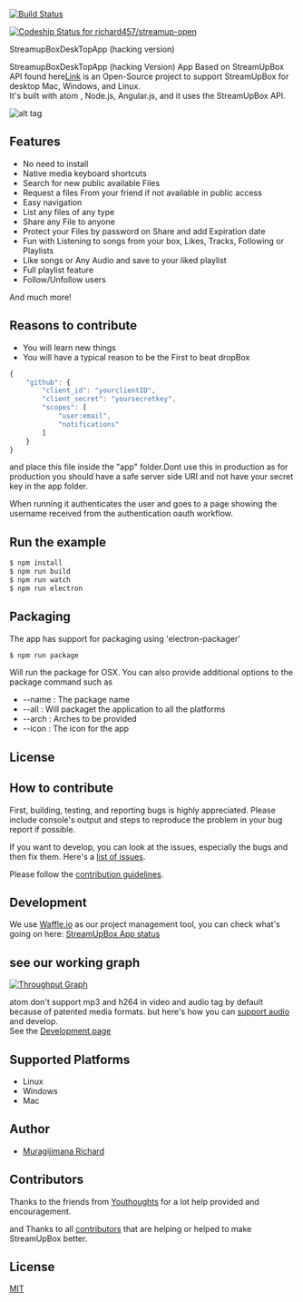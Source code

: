 
[![Build Status](https://travis-ci.org/richard457/streamup-open.svg?branch=master)](https://travis-ci.org/richard457/streamup-open)




[ ![Codeship Status for richard457/streamup-open](https://app.codeship.com/projects/fd358400-378b-0134-16e8-2691568e5d59/status?branch=master)](https://app.codeship.com/projects/165810)

StreamupBoxDeskTopApp (hacking version) 

StreamupBoxDeskTopApp (hacking Version)  App Based on StreamUpBox API found here[Link](https://github.com/richard457/StreamBoxUpAPi) is an Open-Source project to support StreamUpBox for desktop Mac, Windows, and Linux. <br>
It's built with atom , Node.js, Angular.js, and it uses the StreamUpBox API.

![alt tag](https://raw.githubusercontent.com/richard457/streamup-open/master/app.png)

## Features

- No need to install
- Native media keyboard shortcuts
- Search for new public available Files
- Request a files From your friend if not available in public access
- Easy navigation
- List any files of any type
- Share any File to anyone
- Protect your Files by password on Share and add Expiration date
- Fun with Listening to songs from your box, Likes, Tracks, Following or Playlists
- Like songs or Any Audio and save to your liked playlist
- Full playlist feature
- Follow/Unfollow users

And much more!
## Reasons to contribute

- You will learn new things
- You will have a typical reason to be the First to  beat dropBox



```javascript
{
    "github": {
        "client_id": "yourclientID",
        "client_secret": "yoursecretkey",
        "scopes": [
            "user:email",
            "notifications"
        ]
    }
}
```

and place this file inside the "app" folder.Dont use this in production as for production you should have a safe server side URI and not have your secret key in the app folder.  

When running it authenticates the user and goes to a page showing the username received from the authentication oauth workflow.

## Run the example

```bash
$ npm install
$ npm run build
$ npm run watch
$ npm run electron
```

## Packaging

The app has support for packaging using 'electron-packager'

```bash
$ npm run package
```

Will run the package for OSX. You can also provide additional options to the package command such as

*  --name : The package name
*  --all : Will packaget the application to all the platforms
*  --arch : Arches to be provided
*  --icon : The icon for the app

## License

## How to contribute

First, building, testing, and reporting bugs is highly appreciated. Please include console's output and steps to reproduce the problem in your bug report if possible.

If you want to develop, you can look at the issues, especially the bugs and then fix them.
Here's a [list of issues](https://github.com/richard457/streamup-open/issues?state=open).

Please follow the [contribution guidelines](https://github.com/richard457/streamup-open/blob/master/CONTRIBUTING.md).

## Development

We use [Waffle.io](https://waffle.io/richard457/streamup-open) as our project management tool, you can check what's going on here: [StreamUpBox App status](https://waffle.io/richard457/streamup-open)


## see our working graph
[![Throughput Graph](https://graphs.waffle.io/richard457/streamup-open/throughput.svg)](https://waffle.io/richard457/streamup-open/metrics/throughput)


atom don't support mp3 and h264 in video and audio tag by default because of patented media formats.
but here's how you can [support audio](https://github.com/Soundnode/soundnode-app/wiki/Support-mp3-and-h264-in-video-and-audio-tag) and develop.
<br>
See the [Development page](https://github.com/richard457/streamup-open/wiki/Development)

## Supported Platforms

- Linux
- Windows
- Mac


## Author

- [Muragijimana Richard](https://github.com/richard457)

## Contributors

Thanks to the friends from [Youthoughts](http://Youthoughts.com/) for a lot help provided and encouragement.

and Thanks to all [contributors](https://github.com/richard457/streamup-open/graphs/contributors) that are helping or helped to make StreamUpBox better.

## License


[MIT]

[Webpack]: http://webpack.github.io
[MIT]: http://markdalgleish.mit-license.org
[angular]: http://angular.io
[electron]: http://electron.atom.io/
[ngrx]: https://github.com/ngrx/store
[material2]: https://github.com/angular/material2
[electron-packager]: https://github.com/electron-userland/electron-packager

